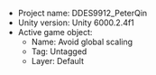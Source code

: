 <!-- UNITY CODE ASSIST INSTRUCTIONS START -->
- Project name: DDES9912_PeterQin
- Unity version: Unity 6000.2.4f1
- Active game object:
  - Name: Avoid global scaling
  - Tag: Untagged
  - Layer: Default
<!-- UNITY CODE ASSIST INSTRUCTIONS END -->